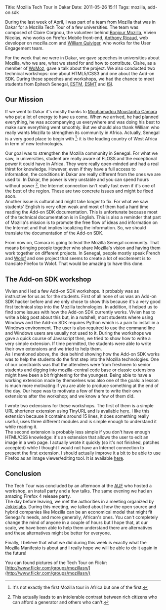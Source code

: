 Title: Mozilla Tech Tour in Dakar
Date: 2011-05-26 15:11
Tags: mozilla, add-on sdk

During the last week of April, I was part of a team from Mozilla that
was in Dakar for a Mozilla Tech Tour of a few universities. The team was
composed of Claire Corgnou, the volunteer behind [Bonjour Mozilla](http://bonjourmozilla.fr/),
Vivien Nicolas, who works on Firefox Mobile front-end, [Anthony
Ricaud](http://hanblog.info), web developer on mozilla.com and [William Quiviger](http://somethin-else.org/), who
works for the User Engagement team.

For the week that we were in Dakar, we gave speeches in universities
about Mozilla, who we are, what we stand for and how to contribute.
Claire, as a member of [WoMoz](http://womoz.org), gave a talk about the project. We also
conducted two technical workshops: one about HTML5/CSS3 and one about
the Add-on SDK. During these speeches and workshops, we had the chance
to meet students from Epitech Senegal,
<acronym title="École supérieure de technologie et de management de dakar">ESTM</acronym>,
<acronym title="École supérieure multinationale de télécommunication">ESMT</acronym>
and
<acronym title="Institut supérieur d'informatique">ISI</acronym>.

Our Mission
-----------

If we went to Dakar it's mostly thanks to [Mouhamadou Moustapha
Camara](https://twitter.com/mmkmou) who put a lot of energy to have us come. When we arrived, he
had planned everything, he was accompanying us everywhere and was doing
his best to make sure everything went smoothly. But we should also thank
William who really wants Mozilla to strengthen its community in Africa.
Actually, Senegal is a very good place to begin with [^1]: it is
the leading country of West Africa in term of new technologies.

Our goal was to strengthen the Mozilla community in Senegal. For what we
saw, in universities, student are really aware of FLOSS and the
exceptional power it could have in Africa. They were really open-minded
and had a real thirst for knowledge. However, even if they have a full
access to information, the conditions in Dakar are really different from
the ones we are used to. In Dakar, the power is very unstable and you
can spend hours without power [^2], the Internet connection isn't
really fast even if it's one of the best of the region. These are two
concrete issues and might be fixed soon.  
Another issue is cultural and might take longer to fix. For what we saw
students' English is very often weak and most of them had a hard time
reading the Add-on SDK documentation. This is unfortunate because most
of the technical documentation is in English. This is also a reminder
that part of Mozilla's mission is to promote the free flow of ideas and
information on the Internet and that implies localizing the information.
So, we should translate the documentation of the Add-on SDK.

From now on, Camara is going to lead the Mozilla Senegal community. That
means bringing people together who share Mozilla's vision and having
them work together on different projects. In Senegal, people mostly
speak French and [Wolof](https://secure.wikimedia.org/wikipedia/en/wiki/Wolof_language) and one project that seems to create a lot of
excitement is to translate Firefox to Wolof. That would be amazing to
have this done.

The Add-on SDK workshop
-----------------------

Vivien and I led a few Add-on SDK workshops. It probably was as
instructive for us as for the students. First of all none of us was an
Add-on SDK hacker before and we only chose to show this because it's a
very good first technical step into the Mozilla technologies. In
addition, it helped us to find some issues with how the Add-on SDK
currently works. Vivien has to write a blog post about this but, in a
nutshell, most students where using Windows and the Add-on SDK requires
Python which is a pain to install in a Windows environment. The user is
also required to use the command line and Windows users are usually not
used to it. During the workshops we gave a quick course of Javascript
then, we tried to show how to write a very simple extension. If time
permitted, the students were able to write their own extensions and we
tried to help them.  
As I mentioned above, the idea behind showing how the Add-on SDK works
was to help the students do the first step into the Mozilla
technologies. One of our constraints was that the attendees were from
freshmen to senior students and digging into mozilla-central code base
or classic extensions might have been a bit frightening for the
youngest. Being able to have a working extension made by themselves was
also one of the goals: a lesson is much more motivating if you are able
to produce something at the end of the day. Our hope was to motivate a
few of them to write their own extensions after the workshop; and we
know a few of them did.

I wrote two extensions for these workshops. The first of them is a
simple URL shortener extension using TinyURL and is available [here](https://gitorious.org/url-shortener/url-shortener).
I like this extension because it contains around 15 lines, it does
something really useful, uses three different modules and is simple
enough to understand it while reading it.  
The second extension is probably less simple if you don't have enough
HTML/CSS knowledge: it's an extension that allows the user to edit an
image in a web page. I actually wrote it quickly (so it's not finished,
patches accepted) while I thought I would not have an Internet
connection to present the first extension. I should actually improve it
a bit to be able to use Firefox as an image viewer/editing tool. It is
available [here](https://gitorious.org/image-editor/image-editor).

Conclusion
----------

The Tech Tour was concluded by an afternoon at the [AUF](http://www.auf.org/) who hosted a
workshop, an install party and a few talks. The same evening we had an
amazing Firefox 4 release party.  
The day before leaving, we met the authorities in a meeting organized by
[Jokkolabs](http://jokkolabs.net/). During this meeting, we talked about how the open source
and hybrid companies like Mozilla can be an economical model that might
fit Senegal's needs, and more generally, African's ones. You can't
completely change the mind of anyone in a couple of hours but I hope
that, at our scale, we have been able to help them understand there are
alternatives and these alternatives might be better for everyone.

Finally, I believe that what we did during this week is exactly what the
Mozilla Manifesto is about and I really hope we will be able to do it
again in the future!

You can found pictures of the Tech Tour on Flickr: [http://www.flickr.com/groups/mozillasn/](http://www.flickr.com/groups/mozillasn/)

[^1]: It's not exactly the first Mozilla tour in Africa but one of the first.
[^2]: This actually leads to an intolerable contrast between rich citizens who
can afford a generator and others who can't.

